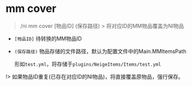 # mm cover

> /ni mm cover [物品ID] (保存路径) > 将对应ID的MM物品覆盖为NI物品

* `[物品ID]` 待转换的MM物品ID
* `(保存路径)` 物品存储的文件路径，默认为配置文件中的Main.MMItemsPath

  形如`test.yml`，将存储于`plugins/NeigeItems/Items/test.yml`

!> 如果物品ID重复(已存在对应ID的NI物品)，将直接覆盖原物品，强行保存。
